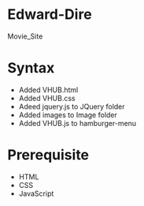# Edward-Dire
Movie_Site

# Syntax
- Added VHUB.html
- Added VHUB.css
- Adeed jquery.js to JQuery folder
- Added images to Image folder
- Added VHUB.js to hamburger-menu

# Prerequisite
- HTML
- CSS
- JavaScript
